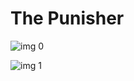 # The Punisher

![img 0](https://i.imgur.com/jEyyaLM.jpg)

![img 1](https://i.imgur.com/bIAb2OL.jpg)

